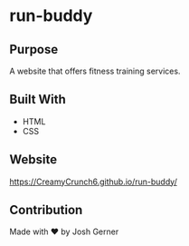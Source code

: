 # run-buddy

## Purpose
A website that offers fitness training services.

## Built With 
* HTML
* CSS
 
## Website
https://CreamyCrunch6.github.io/run-buddy/

## Contribution
Made with ❤️ by Josh Gerner
